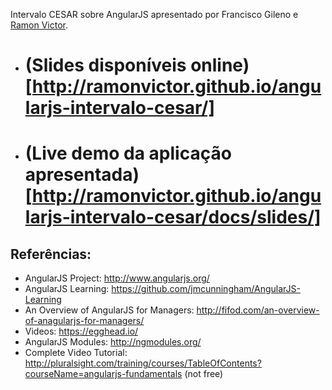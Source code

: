 Intervalo CESAR sobre AngularJS apresentado por Francisco Gileno e [Ramon Victor](https://github.com/ramonvictor).


- # (Slides disponíveis online)[http://ramonvictor.github.io/angularjs-intervalo-cesar/]
- # (Live demo da aplicação apresentada)[http://ramonvictor.github.io/angularjs-intervalo-cesar/docs/slides/]


## Referências:

- AngularJS Project: http://www.angularjs.org/
- AngularJS Learning: https://github.com/jmcunningham/AngularJS-Learning
- An Overview of AngularJS for Managers: http://fifod.com/an-overview-of-anagularjs-for-managers/
- Videos: https://egghead.io/
- AngularJS Modules: http://ngmodules.org/
- Complete Video Tutorial: http://pluralsight.com/training/courses/TableOfContents?courseName=angularjs-fundamentals (not free)




